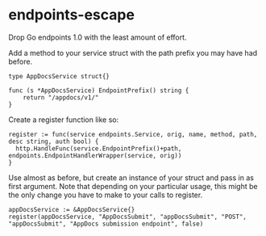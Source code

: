 # endpoints-escape
Drop Go endpoints 1.0 with the least amount of effort.

Add a method to your service struct with the path prefix you may have had before.

```
type AppDocsService struct{}

func (s *AppDocsService) EndpointPrefix() string {
	return "/appdocs/v1/"
}
```

Create a register function like so:
```
register := func(service endpoints.Service, orig, name, method, path, desc string, auth bool) {
  http.HandleFunc(service.EndpointPrefix()+path, endpoints.EndpointHandlerWrapper(service, orig))
}
```
Use almost as before, but create an instance of your struct and pass in as first argument. Note that depending on your particular usage, this might be the only change you have to make to your calls to register.

```
appDocsService := &AppDocsService{}
register(appDocsService, "AppDocsSubmit", "appDocsSubmit", "POST", "appDocsSubmit", "AppDocs submission endpoint", false)
```
